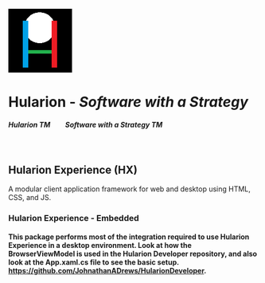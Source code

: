 
![Image](https://github.com/JohnathanADrews/Hularion/blob/main/Hularion%20image.png?raw=true)

# Hularion - *Software with a Strategy*

##### Hularion TM &nbsp;&nbsp;&nbsp;&nbsp;&nbsp;&nbsp;&nbsp; Software with a Strategy TM

&nbsp;

## Hularion Experience (HX) 
A modular client application framework for web and desktop using HTML, CSS, and JS. 


### Hularion Experience - Embedded

#### This package performs most of the integration required to use Hularion Experience in a desktop environment. Look at how the BrowserViewModel is used in the Hularion Developer repository, and also look at the App.xaml.cs file to see the basic setup. https://github.com/JohnathanADrews/HularionDeveloper.

 